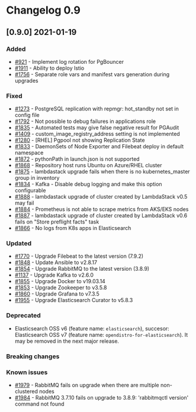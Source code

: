 # Changelog 0.9

## [0.9.0] 2021-01-19

### Added

- [#921](https://github.com/lambdastack/lambdastack/issues/921) - Implement log rotation for PgBouncer
- [#1911](https://github.com/lambdastack/lambdastack/issues/1911) - Ability to deploy Istio
- [#1756](https://github.com/lambdastack/lambdastack/issues/1756) - Separate role vars and manifest vars generation during upgrades

### Fixed

- [#1273](https://github.com/lambdastack/lambdastack/issues/1273) - PostgreSQL replication with repmgr: hot_standby not set in config file
- [#1792](https://github.com/lambdastack/lambdastack/issues/1792) - Not possible to debug failures in applications role
- [#1835](https://github.com/lambdastack/lambdastack/issues/1835) - Automated tests may give false negative result for PGAudit
- [#1409](https://github.com/lambdastack/lambdastack/issues/1409) - custom_image_registry_address setting is not implemented
- [#1280](https://github.com/lambdastack/lambdastack/issues/1280) - [RHEL] Pgpool not showing Replication State
- [#1833](https://github.com/lambdastack/lambdastack/issues/1833) - DaemonSets of Node Exporter and Filebeat deploy in default namespace
- [#1872](https://github.com/lambdastack/lambdastack/issues/1872) - pythonPath in launch.json is not supported
- [#1868](https://github.com/lambdastack/lambdastack/issues/1868) - Repository host runs Ubuntu on Azure/RHEL cluster
- [#1875](https://github.com/lambdastack/lambdastack/issues/1875) - lambdastack upgrade fails when there is no kubernetes_master group in inventory
- [#1834](https://github.com/lambdastack/lambdastack/issues/1834) - Kafka - Disable debug logging and make this option configurable
- [#1888](https://github.com/lambdastack/lambdastack/issues/1888) - lambdastack upgrade of cluster created by LambdaStack v0.5 may fail
- [#1884](https://github.com/lambdastack/lambdastack/issues/1884) - Prometheus is not able to scrape metrics from AKS/EKS nodes
- [#1887](https://github.com/lambdastack/lambdastack/issues/1887) - lambdastack upgrade of cluster created by LambdaStack v0.6 fails on "Store preflight facts" task
- [#1866](https://github.com/lambdastack/lambdastack/issues/1866) - No logs from K8s apps in Elasticsearch

### Updated

- [#1770](https://github.com/lambdastack/lambdastack/issues/1770) - Upgrade Filebeat to the latest version (7.9.2)
- [#1848](https://github.com/lambdastack/lambdastack/issues/1848) - Update Ansible to v2.8.17
- [#1854](https://github.com/lambdastack/lambdastack/issues/1854) - Upgrade RabbitMQ to the latest version (3.8.9)
- [#1137](https://github.com/lambdastack/lambdastack/issues/1137) - Upgrade Kafka to v2.6.0
- [#1855](https://github.com/lambdastack/lambdastack/issues/1855) - Upgrade Docker to v19.03.14
- [#1853](https://github.com/lambdastack/lambdastack/issues/1853) - Upgrade Zookeeper to v3.5.8
- [#1860](https://github.com/lambdastack/lambdastack/issues/1860) - Upgrade Grafana to v7.3.5
- [#1955](https://github.com/lambdastack/lambdastack/issues/1955) - Upgrade Elasticsearch Curator to v5.8.3

### Deprecated

- Elasticsearch OSS v6 (feature name: `elasticsearch`), succesor: Elasticsearch OSS v7 (feature name: `opendistro-for-elasticsearch`). It may be removed in the next major release.

### Breaking changes

### Known issues

- [#1979](https://github.com/lambdastack/lambdastack/issues/1979) - RabbitMQ fails on upgrade when there are multiple non-clustered nodes
- [#1984](https://github.com/lambdastack/lambdastack/issues/1984) - RabbitMQ 3.7.10 fails on upgrade to 3.8.9: 'rabbitmqctl version' command not found

